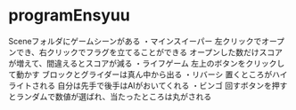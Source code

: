 # programEnsyuu

Sceneフォルダにゲームシーンがある
・マインスイーパー
左クリックでオープンでき、右クリックでフラグを立てることができる
オープンした数だけスコアが増えて、間違えるとスコアが減る
・ライフゲーム
左上のボタンをクリックして動かす
ブロックとグライダーは真ん中から出る
・リバーシ
置くところがハイライトされる
自分は先手で後手はAIがおいてくれる
・ビンゴ
回すボタンを押すとランダムで数値が選ばれ、当たったところは丸がされる
